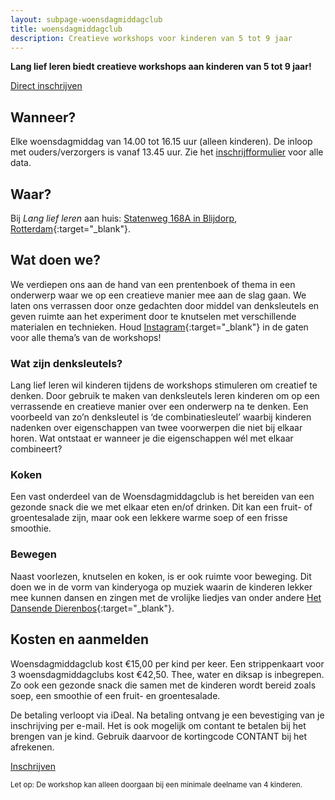 ```yaml
---
layout: subpage-woensdagmiddagclub
title: woensdagmiddagclub
description: Creatieve workshops voor kinderen van 5 tot 9 jaar
---
```


**Lang lief leren biedt creatieve workshops aan kinderen van 5 tot 9 jaar!**

<a href="#" class="cp-button" data-seller="langliefleren" data-checkout="woensdagmiddagclub">Direct inschrijven</a>

## Wanneer?

Elke woensdagmiddag van 14.00 tot 16.15 uur (alleen kinderen). De inloop met ouders/verzorgers is vanaf 13.45 uur.
Zie het <a href="#" class="cp-inline" data-seller="langliefleren" data-checkout="woensdagmiddagclub">inschrijfformulier</a> voor alle data.

## Waar?

Bij _Lang lief leren_ aan huis: [Statenweg 168A in Blijdorp, Rotterdam](https://goo.gl/maps/N77RpQ64ERBJf1ZH7){:target="_blank"}.

## Wat doen we?

We verdiepen ons aan de hand van een prentenboek of thema in een onderwerp waar we op een creatieve manier mee aan de slag gaan. We laten ons verrassen door onze gedachten door middel van denksleutels en geven ruimte aan het experiment door te knutselen met verschillende materialen en technieken.
Houd [Instagram](https://www.instagram.com/langliefleren/){:target="_blank"} in de gaten voor alle thema’s van de workshops!

### Wat zijn denksleutels?

Lang lief leren wil kinderen tijdens de workshops stimuleren om creatief te denken. Door gebruik te maken van denksleutels leren kinderen om op een verrassende en creatieve manier over een onderwerp na te denken. Een voorbeeld van zo’n denksleutel is ‘de combinatiesleutel’ waarbij kinderen nadenken over eigenschappen van twee voorwerpen die niet bij elkaar horen. Wat ontstaat er wanneer je die eigenschappen wél met elkaar combineert?

### Koken

Een vast onderdeel van de Woensdagmiddagclub is het bereiden van een gezonde snack die we met elkaar eten en/of drinken. Dit kan een fruit- of groentesalade zijn, maar ook een lekkere warme soep of een frisse smoothie.

### Bewegen

Naast voorlezen, knutselen en koken, is er ook ruimte voor beweging. Dit doen we in de vorm van kinderyoga op muziek waarin de kinderen lekker mee kunnen dansen en zingen met de vrolijke liedjes van onder andere [Het Dansende Dierenbos](https://dansendedierenbos.nl/){:target="_blank"}.

## Kosten en aanmelden

Woensdagmiddagclub kost €15,00 per kind per keer.
Een strippenkaart voor 3 woensdagmiddagclubs kost €42,50.
Thee, water en diksap is inbegrepen. Zo ook een gezonde snack die samen met de kinderen wordt bereid zoals soep, een smoothie of een fruit- en groentesalade.

De betaling verloopt via iDeal. Na betaling ontvang je een bevestiging van je inschrijving per e-mail. Het is ook mogelijk om contant te betalen bij het brengen van je kind. Gebruik daarvoor de kortingcode CONTANT bij het afrekenen.

<a href="#" class="cp-button" data-seller="langliefleren" data-checkout="woensdagmiddagclub">Inschrijven</a>

<small>Let op: De workshop kan alleen doorgaan bij een minimale deelname van 4 kinderen.</small>
